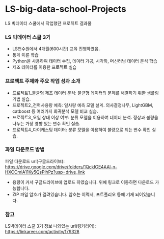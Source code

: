 # LS-big-data-school-Projects
LS 빅데이터 스쿨에서 작업했던 프로젝트 결과물

### LS 빅데이터 스쿨 3기
- LS연수원에서 4개월(600시간) 교육 진행하였음.
- 통계 이론 학습
- Python을 사용하여 데이터 수집, 데이터 가공, 시각화, 머신러닝 데이터 분석 학습
- 제조 데이터를 이용한 프로젝트 실습

### 프로젝트 주제와 주요 작업 성과 소개
- 프로젝트1_불균형 제조 데이터 분석: 불균형 데이터의 문제를 해결하기 위한 샘플링 기법 실습.
- 프로젝트2_전력사용량 예측: 일사량 예측 모델 설계. 의사결정나무, LightGBM, catboost 등 여러가지 회귀분석 모델 비교 실습.
- 프로젝트3_오일 상태 이상 여부: 분류 모델을 이용하여 데이터 분석. 정상과 불량을 나누는 가장 영향 있는 변수 확인 실습.
- 프로젝트4_다이캐스팅 데이터: 분류 모델을 이용하여 불량으로 되는 변수 확인 실습.

### 파일 다운로드 방법
파일 다운로드 url(구글드라이브): https://drive.google.com/drive/folders/1QckIGE4AAl-n-HXCCmiA11Ky5QsPihPz?usp=drive_link
- 용량이 커서 구글드라이브에 업로드 하였습니다. 위에 링크로 이동하면 다운로드 가능합니다.
- ZIP 파일 암호가 걸려있습니다. 암호는 이력서, 포트폴리오 등에 기재 되어있습니다.

### 참고
LS빅데이터 스쿨 3기 정보 나와있는 url(링커리어): https://linkareer.com/activity/179328
